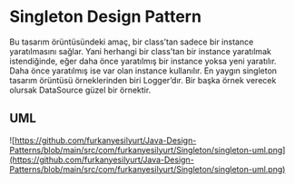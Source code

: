 # Singleton Design Pattern

Bu tasarım örüntüsündeki amaç, bir class’tan sadece bir instance yaratılmasını sağlar. Yani herhangi bir class’tan bir instance yaratılmak istendiğinde, eğer daha önce yaratılmış bir instance yoksa yeni yaratılır. Daha önce yaratılmış ise var olan instance kullanılır.
En yaygın singleton tasarım örüntüsü örneklerinden biri Logger’dır. Bir başka örnek verecek olursak DataSource güzel bir örnektir.

## UML
![https://github.com/furkanyesilyurt/Java-Design-Patterns/blob/main/src/com/furkanyesilyurt/Singleton/singleton-uml.png](https://github.com/furkanyesilyurt/Java-Design-Patterns/blob/main/src/com/furkanyesilyurt/Singleton/singleton-uml.png)

